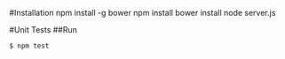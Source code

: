 #Installation
		npm install -g bower
		npm install
		bower install
		node server.js

#Unit Tests
##Run
```
$ npm test
```
